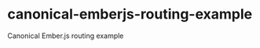 canonical-emberjs-routing-example
=================================

Canonical Ember.js routing example